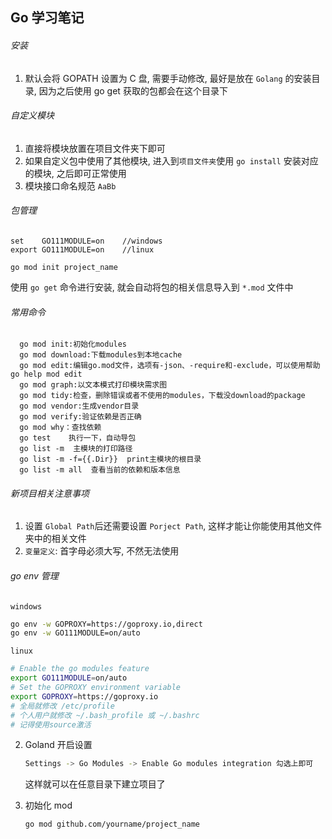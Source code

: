 ## 								Go 学习笔记

###### 安装

1. 默认会将 GOPATH 设置为 C 盘, 需要手动修改, 最好是放在 `Golang` 的安装目录, 因为之后使用 go get 获取的包都会在这个目录下



###### 自定义模块

1. 直接将模块放置在项目文件夹下即可
2. 如果自定义包中使用了其他模块, 进入到`项目文件夹`使用 `go install` 安装对应的模块, 之后即可正常使用
3. 模块接口命名规范 `AaBb`


###### 包管理
```base
set    GO111MODULE=on    //windows
export GO111MODULE=on    //linux
```

```base
go mod init project_name
```
使用 `go get` 命令进行安装, 就会自动将包的相关信息导入到 `*.mod` 文件中


###### 常用命令
```base
  go mod init:初始化modules
  go mod download:下载modules到本地cache
  go mod edit:编辑go.mod文件，选项有-json、-require和-exclude，可以使用帮助go help mod edit
  go mod graph:以文本模式打印模块需求图
  go mod tidy:检查，删除错误或者不使用的modules，下载没download的package
  go mod vendor:生成vendor目录
  go mod verify:验证依赖是否正确
  go mod why：查找依赖
  go test    执行一下，自动导包
  go list -m  主模块的打印路径
  go list -m -f={{.Dir}}  print主模块的根目录
  go list -m all  查看当前的依赖和版本信息
```

###### 新项目相关注意事项
1. 设置 `Global Path`后还需要设置 `Porject Path`, 这样才能让你能使用其他文件夹中的相关文件
2. `变量定义`: 首字母必须大写, 不然无法使用

###### go env 管理

`windows`

```bash
go env -w GOPROXY=https://goproxy.io,direct
go env -w GO111MODULE=on/auto
```

`linux`

```bash
# Enable the go modules feature
export GO111MODULE=on/auto
# Set the GOPROXY environment variable
export GOPROXY=https://goproxy.io
# 全局就修改 /etc/profile
# 个人用户就修改 ~/.bash_profile 或 ~/.bashrc
# 记得使用source激活
```

2. Goland 开启设置

   ```bash
   Settings -> Go Modules -> Enable Go modules integration 勾选上即可
   ```

   这样就可以在任意目录下建立项目了

3. 初始化 mod

   ```bash
   go mod github.com/yourname/project_name
   ```

   
